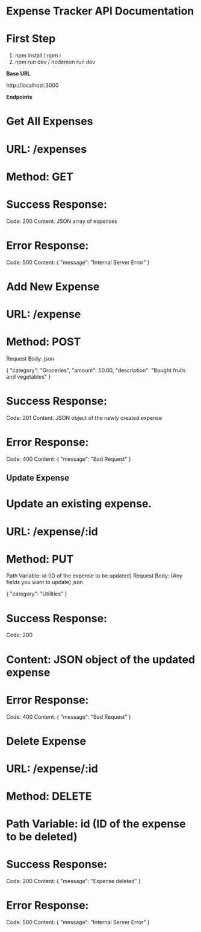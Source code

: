 # Expense Tracker API Documentation

# First Step 
1) npm install / npm i 
2) npm run dev / nodemon run dev

**Base URL**
 
http://localhost:3000

**Endpoints**

# Get All Expenses 

# URL: /expenses
# Method: GET
# Success Response:
Code: 200
Content: JSON array of expenses
# Error Response:
Code: 500
Content: { "message": "Internal Server Error" }


# Add New Expense  
 
# URL: /expense
# Method: POST
Request Body:
json
 

{
  "category": "Groceries",
  "amount": 50.00,
  "description": "Bought fruits and vegetables"
}

# Success Response:
Code: 201
Content: JSON object of the newly created expense
# Error Response:
Code: 400
Content: { "message": "Bad Request" }


## Update Expense
# Update an existing expense.

# URL: /expense/:id
# Method: PUT
Path Variable: id (ID of the expense to be updated)
Request Body: (Any fields you want to update)
json
 
{
  "category": "Utilities"
}
# Success Response:
Code: 200
# Content: JSON object of the updated expense
# Error Response:
Code: 400
Content: { "message": "Bad Request" }

# Delete Expense 

# URL: /expense/:id
# Method: DELETE
# Path Variable: id (ID of the expense to be deleted)
# Success Response:
Code: 200
Content: { "message": "Expense deleted" }
# Error Response:
Code: 500
Content: { "message": "Internal Server Error" }